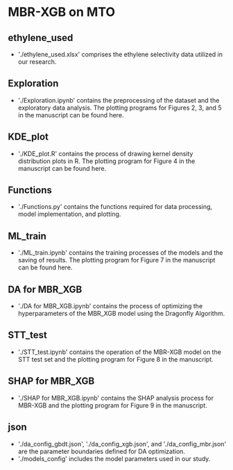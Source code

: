 # MBR-XGB on MTO

## ethylene_used
* './ethylene_used.xlsx' comprises the ethylene selectivity data utilized in our research.

## Exploration
* './Exploration.ipynb' contains the preprocessing of the dataset and the exploratory data analysis. The plotting programs for Figures 2, 3, and 5 in the manuscript can be found here.

## KDE_plot
* './KDE_plot.R' contains the process of drawing kernel density distribution plots in R. The plotting program for Figure 4 in the manuscript can be found here.

## Functions
* './Functions.py' contains the functions required for data processing, model implementation, and plotting.

## ML_train
* './ML_train.ipynb' contains the training processes of the models and the saving of results. The plotting program for Figure 7 in the manuscript can be found here.

## DA for MBR_XGB
* './DA for MBR_XGB.ipynb' contains the process of optimizing the hyperparameters of the MBR_XGB model using the Dragonfly Algorithm.

## STT_test
* './STT_test.ipynb' contains the operation of the MBR-XGB model on the STT test set and the plotting program for Figure 8 in the manuscript.

## SHAP for MBR_XGB
* './SHAP for MBR_XGB.ipynb' contains the SHAP analysis process for MBR-XGB and the plotting program for Figure 9 in the manuscript.

## json
* './da_config_gbdt.json', './da_config_xgb.json', and './da_config_mbr.json' are the parameter boundaries defined for DA optimization.
* './models_config' includes the model parameters used in our study.
